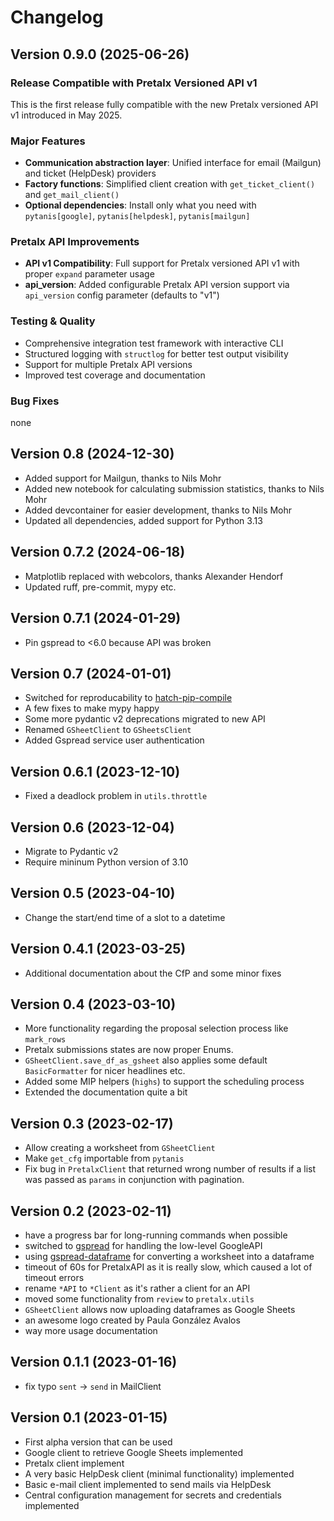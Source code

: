 # Changelog


## Version 0.9.0 (2025-06-26)

### Release Compatible with Pretalx Versioned API v1

This is the first release fully compatible with the new Pretalx versioned API v1 introduced in May 2025.

### Major Features
- **Communication abstraction layer**: Unified interface for email (Mailgun) and ticket (HelpDesk) providers
- **Factory functions**: Simplified client creation with `get_ticket_client()` and `get_mail_client()`
- **Optional dependencies**: Install only what you need with `pytanis[google]`, `pytanis[helpdesk]`, `pytanis[mailgun]`

### Pretalx API Improvements
- **API v1 Compatibility**: Full support for Pretalx versioned API v1 with proper `expand` parameter usage
- **api_version**: Added configurable Pretalx API version support via `api_version` config parameter (defaults to "v1")

### Testing & Quality
- Comprehensive integration test framework with interactive CLI
- Structured logging with `structlog` for better test output visibility
- Support for multiple Pretalx API versions
- Improved test coverage and documentation

### Bug Fixes
none

## Version 0.8 (2024-12-30)

- Added support for Mailgun, thanks to Nils Mohr
- Added new notebook for calculating submission statistics, thanks to Nils Mohr
- Added devcontainer for easier development, thanks to Nils Mohr
- Updated all dependencies, added support for Python 3.13

## Version 0.7.2 (2024-06-18)

- Matplotlib replaced with webcolors, thanks Alexander Hendorf
- Updated ruff, pre-commit, mypy etc.

## Version 0.7.1 (2024-01-29)

- Pin gspread to <6.0 because API was broken

## Version 0.7 (2024-01-01)

- Switched for reproducability to [hatch-pip-compile](https://github.com/juftin/hatch-pip-compile)
- A few fixes to make mypy happy
- Some more pydantic v2 deprecations migrated to new API
- Renamed `GSheetClient` to `GSheetsClient`
- Added Gspread service user authentication

## Version 0.6.1 (2023-12-10)

- Fixed a deadlock problem in `utils.throttle`

## Version 0.6 (2023-12-04)

- Migrate to Pydantic v2
- Require mininum Python version of 3.10

## Version 0.5 (2023-04-10)

- Change the start/end time of a slot to a datetime

## Version 0.4.1 (2023-03-25)

- Additional documentation about the CfP and some minor fixes

## Version 0.4 (2023-03-10)

- More functionality regarding the proposal selection process like `mark_rows`
- Pretalx submissions states are now proper Enums.
- `GSheetClient.save_df_as_gsheet` also applies some default `BasicFormatter` for nicer headlines etc.
- Added some MIP helpers (`highs`) to support the scheduling process
- Extended the documentation quite a bit

## Version 0.3 (2023-02-17)

- Allow creating a worksheet from `GSheetClient`
- Make `get_cfg` importable from `pytanis`
- Fix bug in `PretalxClient` that returned wrong number of results if a list was passed as `params` in conjunction with
  pagination.

## Version 0.2 (2023-02-11)

- have a progress bar for long-running commands when possible
- switched to [gspread](https://docs.gspread.org/) for handling the low-level GoogleAPI
- using [gspread-dataframe](https://gspread-dataframe.readthedocs.io/) for converting a worksheet into a dataframe
- timeout of 60s for PretalxAPI as it is really slow, which caused a lot of timeout errors
- rename `*API` to `*Client` as it's rather a client for an API
- moved some functionality from `review` to `pretalx.utils`
- `GSheetClient` allows now uploading dataframes as Google Sheets
- an awesome logo created by Paula González Avalos
- way more usage documentation

## Version 0.1.1 (2023-01-16)

- fix typo `sent` -> `send` in MailClient

## Version 0.1 (2023-01-15)

- First alpha version that can be used
- Google client to retrieve Google Sheets implemented
- Pretalx client implement
- A very basic HelpDesk client (minimal functionality) implemented
- Basic e-mail client implemented to send mails via HelpDesk
- Central configuration management for secrets and credentials implemented

